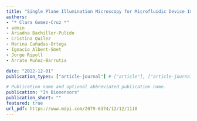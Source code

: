 ```yaml
---
title: "Single Plane Illumination Microscopy for Microfluidic Device Imaging"
authors:
- "* Clara Gomez-Cruz *"
- admin
- Ariadna Bachiller-Pulido
- Cristina Quilez
- Marina Cañadas-Ortega
- Ignacio Albert-Smet
- Jorge Ripoll
- Arrate Muñoz-Barrutia

date: "2022-12-01"
publication_types: ["article-journal"] # ["article"], ["article-journal"] or ['paper-conference']

# Publication name and optional abbreviated publication name.
publication: "In Biosensors"
publication_short: ""
featured: true
url_pdf: https://www.mdpi.com/2079-6374/12/12/1110
---
```

